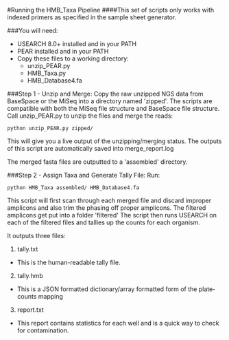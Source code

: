 #Running the HMB_Taxa Pipeline
####This set of scripts only works with indexed primers as specified in the sample sheet generator.


###You will need:
* USEARCH 8.0+ installed and in your PATH
* PEAR installed and in your PATH
* Copy these files to a working directory:
  * unzip_PEAR.py
  * HMB_Taxa.py
  * HMB_Database4.fa


###Step 1 - Unzip and Merge:
Copy the raw unzipped NGS data from BaseSpace or the MiSeq into a directory named 'zipped'. The scripts are compatible with both the MiSeq file structure and BaseSpace file structure.
Call unzip_PEAR.py to unzip the files and merge the reads:
```
python unzip_PEAR.py zipped/
```
This will give you a live output of the unzipping/merging status. The outputs of this script are automatically saved into merge_report.log

The merged fasta files are outputted to a 'assembled' directory.


###Step 2 - Assign Taxa and Generate Tally File:
Run:
```
python HMB_Taxa assembled/ HMB_Database4.fa
```

This script will first scan through each merged file and discard improper amplicons and also trim the phasing off proper amplicons. The filtered amplicons get put into a folder 'filtered'
The script then runs USEARCH on each of the filtered files and tallies up the counts for each organism.

It outputs three files:

1. tally.txt
  * This is the human-readable tally file.
2. tally.hmb
  * This is a JSON formatted dictionary/array formatted form of the plate-counts mapping
3. report.txt
  * This report contains statistics for each well and is a quick way to check for contamination.
